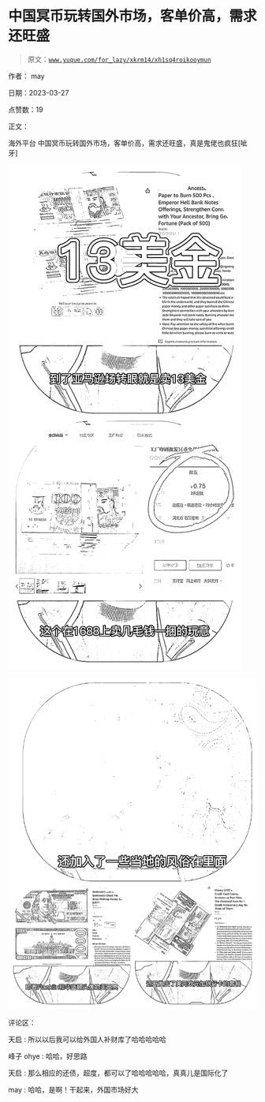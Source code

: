 # 中国冥币玩转国外市场，客单价高，需求还旺盛

> 原文：[`www.yuque.com/for_lazy/xkrm14/xh1sq4roikooymun`](https://www.yuque.com/for_lazy/xkrm14/xh1sq4roikooymun)

作者： may

日期：2023-03-27

点赞数：19

正文：

海外平台 中国冥币玩转国外市场，客单价高，需求还旺盛，真是鬼佬也疯狂[呲牙]

![](img/e5aa343db114e237c972525a0133620f.png)

![](img/1bbca475a6d673a05547b03b721001bf.png)

评论区：

天启 : 所以以后我可以给外国人补财库了哈哈哈哈哈

峰子 ohye : 哈哈，好思路

天启 : 那么相应的还债，超度，都可以了哈哈哈哈哈，真真儿是国际化了

may : 哈哈，是啊！干起来，外国市场好大



